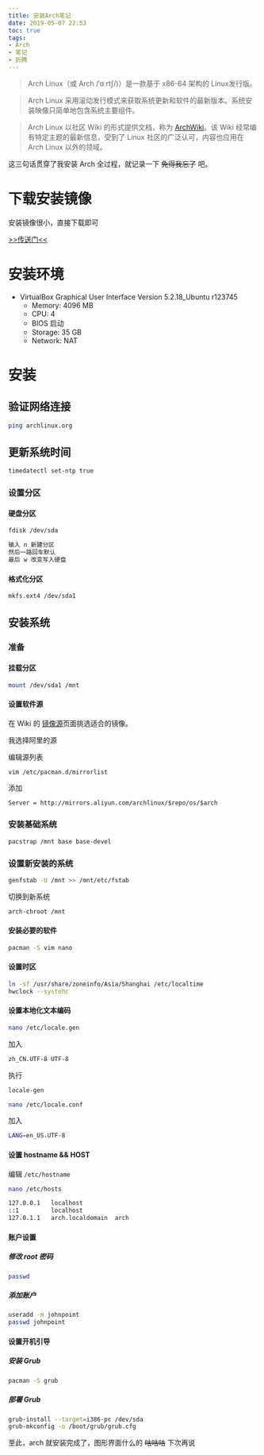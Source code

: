 ```yaml
---
title: 安装Arch笔记
date: 2019-05-07 22:53
toc: true
tags:
- Arch
- 笔记
- 折腾
---
```


> Arch Linux（或 Arch /ˈɑːrtʃ/)）是一款基于 x86-64 架构的 Linux发行版。
<!--more-->

> Arch Linux 采用滚动发行模式来获取系统更新和软件的最新版本。系统安装映像只简单地包含系统主要组件。

> Arch Linux 以社区 Wiki 的形式提供文档，称为 [ArchWiki](https://www.archlinux.org/)。该 Wiki 经常编有特定主题的最新信息，受到了 Linux 社区的广泛认可，内容也应用在 Arch Linux 以外的领域。

这三句话贯穿了我安装 Arch 全过程，就记录一下 ~~免得我忘了~~ 吧。

# 下载安装镜像

安装镜像很小，直接下载即可

[>>传送门<<](https://www.archlinux.org/download/)

# 安装环境

- VirtualBox Graphical User Interface Version 5.2.18_Ubuntu r123745
    - Memory: 4096 MB
    - CPU: 4
    - BIOS 启动
    - Storage: 35 GB
    - Network: NAT

# 安装

## 验证网络连接

```bash
ping archlinux.org
```

## 更新系统时间

```bash
timedatectl set-ntp true
```

### 设置分区

#### 硬盘分区
```bash
fdisk /dev/sda
```

```bash
输入 n 新建分区
然后一路回车默认
最后 w 改变写入硬盘
```
#### 格式化分区

```bash
mkfs.ext4 /dev/sda1
```

## 安装系统

### 准备

#### 挂载分区

```bash
mount /dev/sda1 /mnt
```

#### 设置软件源

在 Wiki 的 [镜像源](https://wiki.archlinux.org/index.php/Mirrors_(简体中文)#中国)页面挑选适合的镜像。

我选择阿里的源

编辑源列表
```bash
vim /etc/pacman.d/mirrorlist
```
添加
```
Server = http://mirrors.aliyun.com/archlinux/$repo/os/$arch
```
### 安装基础系统

```bash
pacstrap /mnt base base-devel
```

### 设置新安装的系统

```bash
genfstab -U /mnt >> /mnt/etc/fstab
```
切换到新系统
```bash
arch-chroot /mnt
```
#### 安装必要的软件

```bash
pacman -S vim nano
```

#### 设置时区
```bash
ln -sf /usr/share/zoneinfo/Asia/Shanghai /etc/localtime
hwclock --systohc
```

#### 设置本地化文本编码

```bash
nano /etc/locale.gen
```
加入
```bash
zh_CN.UTF-8 UTF-8
```
执行
```bash
locale-gen
```
```bash
nano /etc/locale.conf
```
加入
```bash
LANG=en_US.UTF-8
```

#### 设置 hostname && HOST

编辑 `/etc/hostname`

```bash
nano /etc/hosts
```

```bash
127.0.0.1   localhost
::1         localhost
127.0.1.1   arch.localdomain  arch
```

#### 账户设置

##### 修改 root 密码

```bash
passwd
```

##### 添加账户

```bash
useradd -m johnpoint
passwd johnpoint
```

#### 设置开机引导

##### 安装 Grub
```bash
pacman -S grub
```

##### 部署 Grub

```bash
grub-install --target=i386-pc /dev/sda
grub-mkconfig -o /boot/grub/grub.cfg
```

至此，arch 就安装完成了，图形界面什么的 ~~咕咕咕~~ 下次再说



